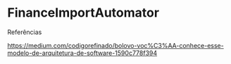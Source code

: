 # FinanceImportAutomator

Referências

https://medium.com/codigorefinado/bolovo-voc%C3%AA-conhece-esse-modelo-de-arquitetura-de-software-1590c778f394

